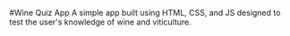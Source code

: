 #Wine Quiz App
A simple app built using HTML, CSS, and JS designed to test the user's knowledge of wine and viticulture.